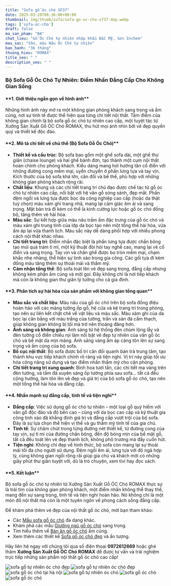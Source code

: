 ```yaml
---
title: "Sofa gỗ óc chó SF37"
date: 2025-03-28T06:36:06+00:00
thumbnail: img/thumb/sofa/sofa-go-oc-cho-sf37-dep.webp
tags: ['sofa-oc-cho']
draft: false
ma_san_pham: "BA"
chat_lieu: "Gỗ Óc Chó tự nhiên nhập khẩu Bắc Mỹ, Sơn Inchem"
mau_sac: "Vân, màu Nâu Óc Chó tự nhiên"
bao_hanh: "36 tháng"
thuong_hieu: "ROMAX"
title_seo: " "
description_seo: " "
---
```

### Bộ Sofa Gỗ Óc Chó Tự Nhiên: Điểm Nhấn Đẳng Cấp Cho Không Gian Sống

#### \*\*1. Giới thiệu ngắn gọn về hình ảnh\*\*

Những hình ảnh này mở ra một không gian phòng khách sang trọng và ấm cúng, nơi sự tinh tế được thể hiện qua từng chi tiết nội thất. Tâm điểm của không gian chính là bộ sofa gỗ óc chó tự nhiên cao cấp, một tuyệt tác từ Xưởng Sản Xuất Gỗ ÓC Chó ROMAX, thu hút mọi ánh nhìn bởi vẻ đẹp quyền quý và thiết kế độc đáo.

#### \*\*2. Mô tả chi tiết về chủ thể (Bộ Sofa Gỗ Óc Chó)\*\*

* **Thiết kế và cấu trúc**: Bộ sofa bao gồm một ghế sofa dài, một ghế thư giãn (chaise lounge) và hai ghế bành đơn, tạo thành một cụm nội thất hoàn chỉnh cho phòng khách. Kiểu dáng mang hơi hướng tân cổ điển với những đường cong mềm mại, uyển chuyển ở phần lưng tựa và tay vịn. Kích thước của bộ sofa khá lớn, cân đối và bề thế, phù hợp với những không gian phòng khách rộng rãi.
* **Chất liệu**: Khung và các chi tiết trang trí chủ đạo được chế tác từ gỗ óc chó tự nhiên cao cấp, nổi bật với hệ vân gỗ sóng sánh, đẹp mắt. Phần đệm ngồi và lưng tựa được bọc da công nghiệp cao cấp (hoặc da thật tuỳ chọn) màu xám ghi trang nhã, mang lại cảm giác êm ái và sang trọng. Mặt bàn trà đi kèm có thể là kính cường lực hoặc gỗ óc chó đồng bộ, tăng thêm vẻ hài hòa.
* **Màu sắc**: Sự kết hợp giữa màu nâu trầm ấm đặc trưng của gỗ óc chó và màu xám ghi trung tính của lớp da bọc tạo nên một tổng thể hài hòa, vừa ấm áp lại vừa thanh lịch. Màu sắc này dễ dàng phối hợp với nhiều phong cách nội thất khác nhau.
* **Chi tiết trang trí**: Điểm nhấn đặc biệt là phần lưng tựa được chần bông tạo múi quả trám tỉ mỉ, một kỹ thuật đòi hỏi tay nghề cao, mang lại vẻ cổ điển và sang trọng. Tay vịn và chân ghế được bo tròn mềm mại, chạm khắc nhẹ nhàng, thể hiện sự tinh xảo trong gia công. Các gối tựa đi kèm đồng màu tăng thêm sự thoải mái và thẩm mỹ.
* **Cảm nhận tổng thể**: Bộ sofa toát lên vẻ đẹp sang trọng, đẳng cấp nhưng không kém phần ấm cúng và mời gọi. Đây không chỉ là nơi tiếp khách mà còn là không gian thư giãn lý tưởng cho cả gia đình.

#### \*\*3. Phân tích sự hài hòa của sản phẩm với không gian tổng quan\*\*

* **Màu sắc và chất liệu**: Màu nâu của gỗ óc chó trên bộ sofa đồng điệu hoàn hảo với các mảng tường ốp gỗ, hệ cửa và kệ trang trí trong phòng, tạo nên sự liên kết chặt chẽ về vật liệu và màu sắc. Màu xám ghi của da bọc lại cân bằng với màu trắng của tường, trần và sàn đá cẩm thạch, giúp không gian không bị tối mà trở nên thoáng đãng hơn.
* **Ánh sáng và không gian**: Ánh sáng từ hệ thống đèn chùm lộng lẫy và đèn tường cổ điển chiếu rọi làm nổi bật vẻ đẹp tự nhiên của vân gỗ óc chó và bề mặt da mịn màng. Ánh sáng vàng ấm áp càng tôn lên sự sang trọng và ấm cúng của bộ sofa.
* **Bố cục nội thất**: Bộ sofa được bố trí cân đối quanh bàn trà trung tâm, tạo thành khu vực tiếp khách chính rõ ràng và tiện nghi. Vị trí này giúp tối ưu hóa công năng sử dụng và tạo điểm nhấn thẩm mỹ cho căn phòng.
* **Chi tiết trang trí xung quanh**: Bình hoa tươi tắn, các chi tiết mạ vàng trên đèn tường, và tấm đá xuyên sáng ốp tường phía sau sofa... tất cả đều cộng hưởng, làm tôn lên vẻ đẹp và giá trị của bộ sofa gỗ óc chó, tạo nên một tổng thể hài hòa và đẳng cấp.

#### \*\*4. Nhấn mạnh sự đẳng cấp, tinh tế và tiện nghi\*\*

* **Đẳng cấp**: Việc sử dụng gỗ óc chó tự nhiên – một loại gỗ quý hiếm với vân gỗ độc đáo và độ bền cao – cùng với da bọc cao cấp và kỹ thuật gia công tinh xảo đã khẳng định giá trị và đẳng cấp vượt trội của bộ sofa. Đây là sự lựa chọn thể hiện vị thế và gu thẩm mỹ tinh tế của gia chủ.
* **Tinh tế**: Sự chăm chút trong từng đường nét thiết kế, từ đường cong của tay vịn, sự tỉ mỉ của đường chần bông, đến độ bóng mịn của bề mặt gỗ, tất cả đều toát lên vẻ đẹp thanh lịch, không phô trương mà đầy cuốn hút.
* **Tiện nghi**: Không chỉ đẹp về hình thức, bộ sofa còn mang lại sự thoải mái tối đa cho người sử dụng. Đệm ngồi êm ái, lưng tựa với độ ngả hợp lý, cùng không gian ngồi rộng rãi giúp gia chủ và khách mời có những giây phút thư giãn tuyệt vời, dù là trò chuyện, xem tivi hay đọc sách.

#### \*\*5. Kết luận\*\*

Bộ sofa gỗ óc chó tự nhiên từ Xưởng Sản Xuất Gỗ ÓC Chó ROMAX thực sự là trái tim của không gian phòng khách, một điểm nhấn không thể thay thế, mang đến sự sang trọng, tinh tế và tiện nghi hoàn hảo. Nó không chỉ là một món đồ nội thất mà còn là một tuyên ngôn về phong cách sống đẳng cấp.

Để khám phá thêm vẻ đẹp của nội thất gỗ óc chó, mời bạn tham khảo:

* Các [Mẫu sofa gỗ óc chó](https://romax.vn/danh-muc/phong-khach/sofa-go-oc-cho/) đa dạng khác.
* Khám phá các mẫu [Giường ngủ gỗ óc chó](https://romax.vn/danh-muc/phong-ngu/giuong-go-oc-cho/) sang trọng.
* Tìm hiểu thêm về [Bàn ăn gỗ óc chó](https://romax.vn/danh-muc/phong-bep/ban-an-go-oc-cho/) ấm cúng.
* Xem thêm các thiết kế [Sofa gỗ óc chó đẹp](https://romax.vn/danh-muc/phong-khach/sofa-go-oc-cho/) và ấn tượng.

Hãy liên hệ ngay với chúng tôi qua số điện thoại **0972612669** hoặc ghé thăm **Xưởng Sản Xuất Gỗ ÓC Chó ROMAX** để được tư vấn và trải nghiệm trực tiếp những sản phẩm nội thất gỗ óc chó cao cấp!

![sofa gỗ tự nhiên óc chó đẹp](/img/sofa/sf37/sofa-go-oc-cho-sf37-1.webp)
![sofa gỗ tự nhiên óc chó đẹp](/img/sofa/sf37/sofa-go-oc-cho-sf37-2.webp)
![sofa gỗ óc chó tại hà nội](/img/sofa/sf37/sofa-go-oc-cho-sf37-3.webp)
![sofa gỗ tự nhiên óc chó](/img/sofa/sf37/sofa-go-oc-cho-sf37-4.webp)
![sofa gỗ óc chó](/img/sofa/sf37/sofa-go-oc-cho-sf37-5.webp)
![sofa gỗ óc chó](/img/sofa/sf37/sofa-go-oc-cho-sf37-6.webp)